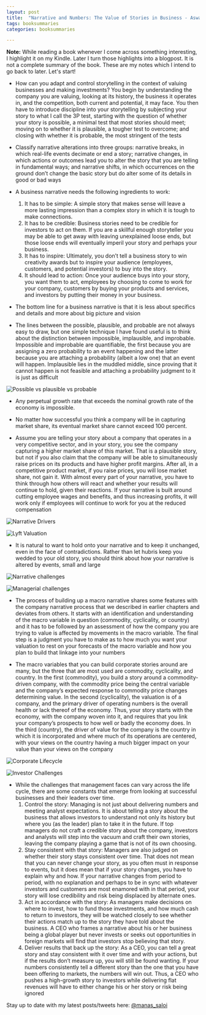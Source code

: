 ```yaml
---
layout: post
title:  "Narrative and Numbers: The Value of Stories in Business - Aswath Damodaran"
tags: booksummaries
categories: booksummaries

---
```


**Note:** While reading a book whenever I come across something interesting, I highlight it on my Kindle. Later I turn those highlights into a blogpost. It is not a complete summary of the book. These are my notes which I intend to go back to later. Let's start!

+ How can you adapt and control storytelling in the context of valuing businesses and making investments? You begin by understanding the company you are valuing, looking at its history, the business it operates in, and the competition, both current and potential, it may face. You then have to introduce discipline into your storytelling by subjecting your story to what I call the 3P test, starting with the question of whether your story is possible, a minimal test that most stories should meet; moving on to whether it is plausible, a tougher test to overcome; and closing with whether it is probable, the most stringent of the tests

+ Classify narrative alterations into three groups: narrative breaks, in which real-life events decimate or end a story; narrative changes, in which actions or outcomes lead you to alter the story that you are telling in fundamental ways; and narrative shifts, in which occurrences on the ground don’t change the basic story but do alter some of its details in good or bad ways

+ A business narrative needs the following ingredients to work:
  1. It has to be simple: A simple story that makes sense will leave a more lasting impression than a complex story in which it is tough to make connections.
  2. It has to be credible: Business stories need to be credible for investors to act on them. If you are a skillful enough storyteller you may be able to get away with leaving unexplained loose ends, but those loose ends will eventually imperil your story and perhaps your business.
  3. It has to inspire: Ultimately, you don’t tell a business story to win creativity awards but to inspire your audience (employees, customers, and potential investors) to buy into the story.
  4. It should lead to action: Once your audience buys into your story, you want them to act, employees by choosing to come to work for your company, customers by buying your products and services, and investors by putting their money in your business.

+ The bottom line for a business narrative is that it is less about specifics and details and more about big picture and vision

+ The lines between the possible, plausible, and probable are not always easy to draw, but one simple technique I have found useful is to think about the distinction between impossible, implausible, and improbable. Impossible and improbable are quantifiable, the first because you are assigning a zero probability to an event happening and the latter because you are attaching a probability (albeit a low one) that an event will happen. Implausible lies in the muddled middle, since proving that it cannot happen is not feasible and attaching a probability judgment to it is just as difficult

![Possible vs plausible vs probable](/assets/img/prabable_plausible_possible.png)

+ Any perpetual growth rate that exceeds the nominal growth rate of the economy is impossible.

+ No matter how successful you think a company will be in capturing market share, its eventual market share cannot exceed 100 percent.

+ Assume you are telling your story about a company that operates in a very competitive sector, and in your story, you see the company capturing a higher market share of this market. That is a plausible story, but not if you also claim that the company will be able to simultaneously raise prices on its products and have higher profit margins. After all, in a competitive product market, if you raise prices, you will lose market share, not gain it. With almost every part of your narrative, you have to think through how others will react and whether your results will continue to hold, given their reactions. If your narrative is built around cutting employee wages and benefits, and thus increasing profits, it will work only if employees will continue to work for you at the reduced compensation

![Narrative Drivers](/assets/img/narrative_drivers.png)

![Lyft Valuation](/assets/img/lyft_valuation.png)

+ It is natural to want to hold onto your narrative and to keep it unchanged, even in the face of contradictions. Rather than let hubris keep you wedded to your old story, you should think about how your narrative is altered by events, small and large

![Narrative challenges](/assets/img/narrative_challenges.png)

![Managerial challenges](/assets/img/managerial_challenges.png)

+ The process of building up a macro narrative shares some features with the company narrative process that we described in earlier chapters and deviates from others. It starts with an identification and understanding of the macro variable in question (commodity, cyclicality, or country) and it has to be followed by an assessment of how the company you are trying to value is affected by movements in the macro variable. The final step is a judgment you have to make as to how much you want your valuation to rest on your forecasts of the macro variable and how you plan to build that linkage into your numbers

+ The macro variables that you can build corporate stories around are many, but the three that are most used are commodity, cyclicality, and country. In the first (commodity), you build a story around a commodity-driven company, with the commodity price being the central variable and the company’s expected response to commodity price changes determining value. In the second (cyclicality), the valuation is of a company, and the primary driver of operating numbers is the overall health or lack thereof of the economy. Thus, your story starts with the economy, with the company woven into it, and requires that you link your company’s prospects to how well or badly the economy does. In the third (country), the driver of value for the company is the country in which it is incorporated and where much of its operations are centered, with your views on the country having a much bigger impact on your value than your views on the company

![Corporate Lifecycle](/assets/img/corporate_lifecycle.png)

![Investor Challenges](/assets/img/investor_challenges_across_stages.png)

+ While the challenges that management faces can vary across the life cycle, there are some constants that emerge from looking at successful businesses and their leaders over time.
  1. Control the story: Managing is not just about delivering numbers and meeting analyst expectations. It is about telling a story about the business that allows investors to understand not only its history but where you (as the leader) plan to take it in the future. If top managers do not craft a credible story about the company, investors and analysts will step into the vacuum and craft their own stories, leaving the company playing a game that is not of its own choosing.
  2. Stay consistent with that story: Managers are also judged on whether their story stays consistent over time. That does not mean that you can never change your story, as you often must in response to events, but it does mean that if your story changes, you have to explain why and how. If your narrative changes from period to period, with no explanation and perhaps to be in sync with whatever investors and customers are most enamored with in that period, your story will lose credibility and risk being displaced by alternate ones.
  3. Act in accordance with the story: As managers make decisions on where to invest, how to fund those investments, and how much cash to return to investors, they will be watched closely to see whether their actions match up to the story they have told about the business. A CEO who frames a narrative about his or her business being a global player but never invests or seeks out opportunities in foreign markets will find that investors stop believing that story.
  4. Deliver results that back up the story: As a CEO, you can tell a great story and stay consistent with it over time and with your actions, but if the results don’t measure up, you will still be found wanting. If your numbers consistently tell a different story than the one that you have been offering to markets, the numbers will win out. Thus, a CEO who pushes a high-growth story to investors while delivering flat revenues will have to either change his or her story or risk being ignored


Stay up to date with my latest posts/tweets here: [@manas_saloi](http://twitter.com/manas_saloi)
